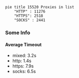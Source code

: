 
```mermaid
pie title 15520 Proxies in list
    "HTTP" : 11276
    "HTTPS": 2518
    "SOCKS" : 2441
```

### Some Info
#### Average Timeout

- mixed: 3.2s
- http: 1.4s
- https: 7.9s
- socks: 6.5s